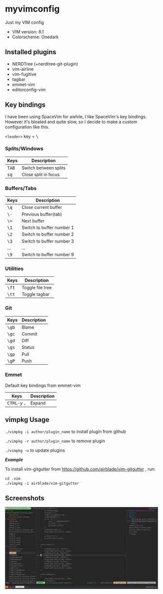 # myvimconfig

Just my VIM config

* VIM version: 8.1
* Colorscheme: Onedark

## Installed plugins

* NERDTree (+nerdtree-git-plugin)
* vim-airline
* vim-fugitive
* tagbar
* emmet-vim
* editorconfig-vim

## Key bindings

I have been using SpaceVim for awhile, I like SpaceVim's key bindings. However 
it's bloated and quite slow, so I decide to make a custom configuration like this.

`<leader>` key = <kbd>\\</kbd>

### Splits/Windows

| Keys | Description |
| --- | --- |
| <kbd>TAB</kbd> | Switch between splits |
| <kbd>s</kbd><kbd>q</kbd> | Close split in focus |

### Buffers/Tabs

| Keys | Description |
| --- | --- |
| <kbd>\\</kbd><kbd>q</kbd> | Close current buffer |
| <kbd>\\</kbd><kbd>-</kbd> | Previous buffer(tab) |
| <kbd>\\</kbd><kbd>=</kbd> | Next buffer |
| <kbd>\\</kbd><kbd>1</kbd> | Switch to buffer number 1 |
| <kbd>\\</kbd><kbd>2</kbd> | Switch to buffer number 2 |
| <kbd>\\</kbd><kbd>3</kbd> | Switch to buffer number 3 |
| ... | ... |
| <kbd>\\</kbd><kbd>9</kbd> | Switch to buffer number 9 |

### Utilities

| Keys | Description |
| --- | --- |
| <kbd>\\</kbd><kbd>f</kbd><kbd>t</kbd> | Toggle file tree |
| <kbd>\\</kbd><kbd>t</kbd><kbd>t</kbd> | Toggle tagbar |

### Git

| Keys | Description |
| --- | --- |
| <kbd>\\</kbd><kbd>g</kbd><kbd>b</kbd> | Blame |
| <kbd>\\</kbd><kbd>g</kbd><kbd>c</kbd> | Commit |
| <kbd>\\</kbd><kbd>g</kbd><kbd>d</kbd> | Diff |
| <kbd>\\</kbd><kbd>g</kbd><kbd>s</kbd> | Status |
| <kbd>\\</kbd><kbd>g</kbd><kbd>p</kbd> | Pull |
| <kbd>\\</kbd><kbd>g</kbd><kbd>P</kbd> | Push |

### Emmet

Default key bindings from emmet-vim

| Keys | Description |
| --- | --- |
| <kbd>CTRL-y</kbd> <kbd>,</kbd> | Expand |

## vimpkg Usage

`./vimpkg -i author/plugin_name` to install plugin from github

`./vimpkg -r author/plugin_name` to remove plugin

`./vimpkg -u` to update plugins

**_Example_**

To install vim-gitgutter from https://github.com/airblade/vim-gitgutter
, run:

```
cd .vim
./vimpkg -i airblade/vim-gitgutter
```


## Screenshots

![thaolt vim config screenshot 2](docs/static/img/screenshot2.png)
